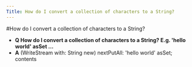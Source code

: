 ```yaml
---
Title: How do I convert a collection of characters to a String?
---
```

#How do I convert a collection of characters to a String?
- **Q How do I convert a collection of characters to a String? E.g. 'hello world' asSet ...**
- **A** (WriteStream with: String new) nextPutAll: 'hello world' asSet; contents

